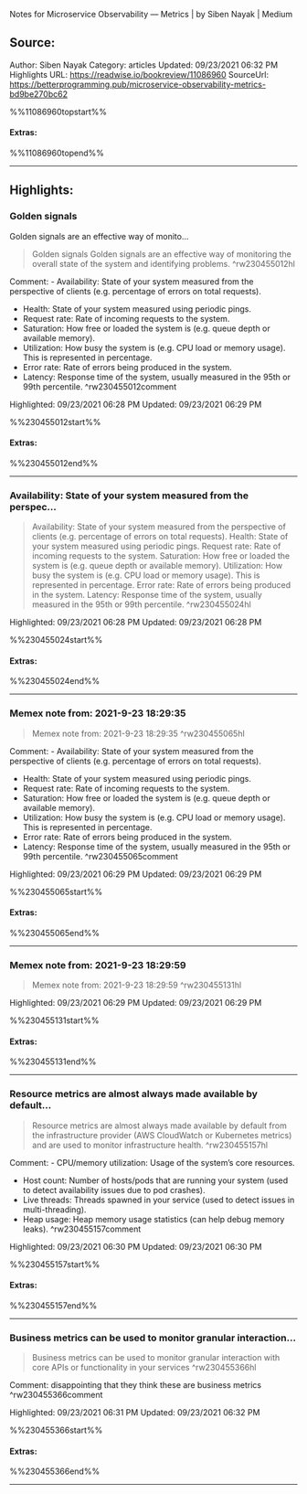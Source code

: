 Notes for Microservice Observability — Metrics | by Siben Nayak | Medium

## Source:
Author: Siben Nayak
Category: articles
Updated: 09/23/2021 06:32 PM
Highlights URL: https://readwise.io/bookreview/11086960
SourceUrl: https://betterprogramming.pub/microservice-observability-metrics-bd9be270bc62

%%11086960topstart%%
#### Extras:

%%11086960topend%%


 
-----
 ## Highlights:

### Golden signals
Golden signals are an effective way of monito...
>Golden signals
Golden signals are an effective way of monitoring the overall state of the system and identifying problems. ^rw230455012hl

Comment: - Availability: State of your system measured from the perspective of clients (e.g. percentage of errors on total requests).
- Health: State of your system measured using periodic pings.
- Request rate: Rate of incoming requests to the system.
- Saturation: How free or loaded the system is (e.g. queue depth or available memory).
- Utilization: How busy the system is (e.g. CPU load or memory usage). This is represented in percentage.
- Error rate: Rate of errors being produced in the system.
- Latency: Response time of the system, usually measured in the 95th or 99th percentile. ^rw230455012comment

Highlighted: 09/23/2021 06:28 PM
Updated: 09/23/2021 06:29 PM

%%230455012start%%
#### Extras:

%%230455012end%%



------

### Availability: State of your system measured from the perspec...
>Availability: State of your system measured from the perspective of clients (e.g. percentage of errors on total requests).
Health: State of your system measured using periodic pings.
Request rate: Rate of incoming requests to the system.
Saturation: How free or loaded the system is (e.g. queue depth or available memory).
Utilization: How busy the system is (e.g. CPU load or memory usage). This is represented in percentage.
Error rate: Rate of errors being produced in the system.
Latency: Response time of the system, usually measured in the 95th or 99th percentile. ^rw230455024hl


Highlighted: 09/23/2021 06:28 PM
Updated: 09/23/2021 06:28 PM

%%230455024start%%
#### Extras:

%%230455024end%%



------

### Memex note from: 2021-9-23 18:29:35
>Memex note from: 2021-9-23 18:29:35 ^rw230455065hl

Comment: - Availability: State of your system measured from the perspective of clients (e.g. percentage of errors on total requests).
- Health: State of your system measured using periodic pings.
- Request rate: Rate of incoming requests to the system.
- Saturation: How free or loaded the system is (e.g. queue depth or available memory).
- Utilization: How busy the system is (e.g. CPU load or memory usage). This is represented in percentage.
- Error rate: Rate of errors being produced in the system.
- Latency: Response time of the system, usually measured in the 95th or 99th percentile. ^rw230455065comment

Highlighted: 09/23/2021 06:29 PM
Updated: 09/23/2021 06:29 PM

%%230455065start%%
#### Extras:

%%230455065end%%



------

### Memex note from: 2021-9-23 18:29:59
>Memex note from: 2021-9-23 18:29:59 ^rw230455131hl


Highlighted: 09/23/2021 06:29 PM
Updated: 09/23/2021 06:29 PM

%%230455131start%%
#### Extras:

%%230455131end%%



------

### Resource metrics are almost always made available by default...
>Resource metrics are almost always made available by default from the infrastructure provider (AWS CloudWatch or Kubernetes metrics) and are used to monitor infrastructure health. ^rw230455157hl

Comment: - CPU&#x2F;memory utilization: Usage of the system’s core resources.
- Host count: Number of hosts&#x2F;pods that are running your system (used to detect availability issues due to pod crashes).
- Live threads: Threads spawned in your service (used to detect issues in multi-threading).
- Heap usage: Heap memory usage statistics (can help debug memory leaks). ^rw230455157comment

Highlighted: 09/23/2021 06:30 PM
Updated: 09/23/2021 06:30 PM

%%230455157start%%
#### Extras:

%%230455157end%%



------

### Business metrics can be used to monitor granular interaction...
>Business metrics can be used to monitor granular interaction with core APIs or functionality in your services ^rw230455366hl

Comment: disappointing that they think these are business metrics ^rw230455366comment

Highlighted: 09/23/2021 06:31 PM
Updated: 09/23/2021 06:32 PM

%%230455366start%%
#### Extras:

%%230455366end%%



------

